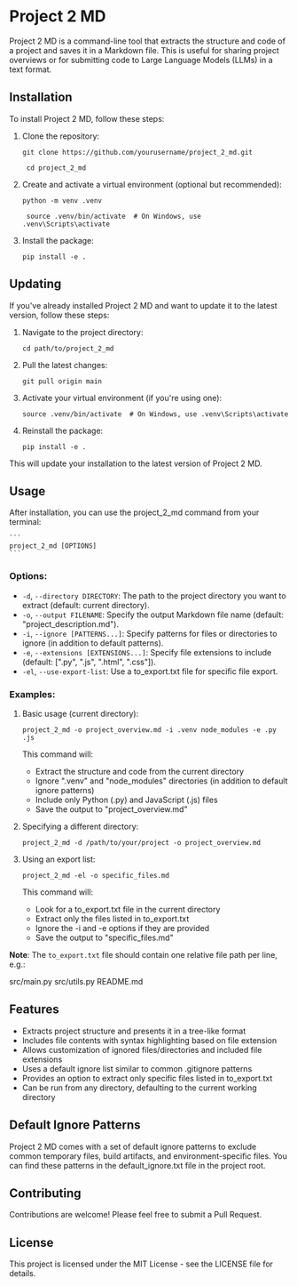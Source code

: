 # Project 2 MD

Project 2 MD is a command-line tool that extracts the structure and code of a project and saves it in a Markdown file. This is useful for sharing project overviews or for submitting code to Large Language Models (LLMs) in a text format.

## Installation

To install Project 2 MD, follow these steps:

1. Clone the repository:
    ```
    git clone https://github.com/yourusername/project_2_md.git
   ```
   ```
    cd project_2_md
   ```

2. Create and activate a virtual environment (optional but recommended):

    ```
    python -m venv .venv
   ```
   ```
    source .venv/bin/activate  # On Windows, use .venv\Scripts\activate
   ```

3. Install the package:

    ```
    pip install -e .
   ```

## Updating

If you've already installed Project 2 MD and want to update it to the latest version, follow these steps:

1. Navigate to the project directory:

    ```
    cd path/to/project_2_md
   ```

2. Pull the latest changes:

    ```
    git pull origin main
   ```

3. Activate your virtual environment (if you're using one):

    ```
    source .venv/bin/activate  # On Windows, use .venv\Scripts\activate
   ```

4. Reinstall the package:

    ```
    pip install -e .
   ```

This will update your installation to the latest version of Project 2 MD.

## Usage

After installation, you can use the project_2_md command from your terminal:

    ```
    project_2_md [OPTIONS]
    ```

### Options:

- `-d`, `--directory DIRECTORY`: The path to the project directory you want to extract (default: current directory).
- `-o`, `--output FILENAME`: Specify the output Markdown file name (default: "project_description.md").
- `-i`, `--ignore [PATTERNS...]`: Specify patterns for files or directories to ignore (in addition to default patterns).
- `-e`, `--extensions [EXTENSIONS...]`: Specify file extensions to include (default: [".py", ".js", ".html", ".css"]).
- `-el`, `--use-export-list`: Use a to_export.txt file for specific file export.

### Examples:

1. Basic usage (current directory):

    ```
    project_2_md -o project_overview.md -i .venv node_modules -e .py .js
   ```

    This command will:
    - Extract the structure and code from the current directory
    - Ignore ".venv" and "node_modules" directories (in addition to default ignore patterns)
    - Include only Python (.py) and JavaScript (.js) files
    - Save the output to "project_overview.md"

2. Specifying a different directory:

    ```
    project_2_md -d /path/to/your/project -o project_overview.md
   ```

3. Using an export list:

    ```
    project_2_md -el -o specific_files.md
   ```

    This command will:
   - Look for a to_export.txt file in the current directory
   - Extract only the files listed in to_export.txt
   - Ignore the -i and -e options if they are provided
   - Save the output to "specific_files.md"

**Note**: The `to_export.txt` file should contain one relative file path per line, e.g.:

src/main.py
src/utils.py
README.md

## Features

- Extracts project structure and presents it in a tree-like format
- Includes file contents with syntax highlighting based on file extension
- Allows customization of ignored files/directories and included file extensions
- Uses a default ignore list similar to common .gitignore patterns
- Provides an option to extract only specific files listed in to_export.txt
- Can be run from any directory, defaulting to the current working directory

## Default Ignore Patterns

Project 2 MD comes with a set of default ignore patterns to exclude common temporary files, build artifacts, and environment-specific files. You can find these patterns in the default_ignore.txt file in the project root.

## Contributing

Contributions are welcome! Please feel free to submit a Pull Request.

## License

This project is licensed under the MIT License - see the LICENSE file for details.